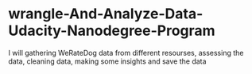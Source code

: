 # wrangle-And-Analyze-Data-Udacity-Nanodegree-Program
I will gathering WeRateDog data from different resourses, assessing the data, cleaning data, making some insights and save the data
